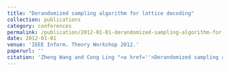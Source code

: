 ```yaml
---
title: "Derandomized sampling algorithm for lattice decoding"
collection: publications
category: conferences
permalink: /publication/2012-01-01-derandomized-sampling-algorithm-for-lattice-decoding
date: 2012-01-01
venue: 'IEEE Inform. Theory Workshop 2012.'
paperurl: ''
citation: 'Zheng Wang and Cong Ling "<a href=''>Derandomized sampling algorithm for lattice decoding</a>", IEEE Inform. Theory Workshop 2012.'
---
```

